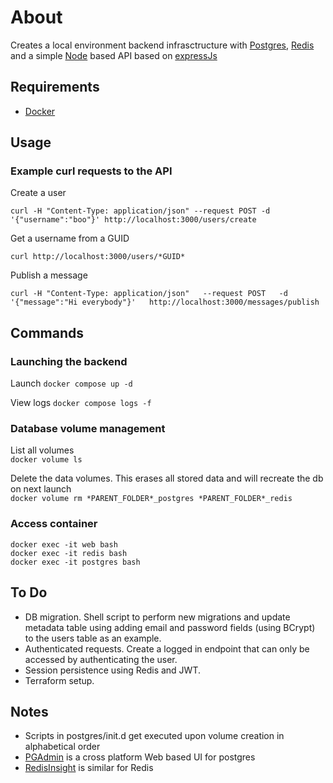 # About
Creates a local environment backend infrasctructure with [Postgres](https://www.prostresql.org), [Redis](https://redis.io/) and a simple [Node](https://nodejs.org/en/) based API based on [expressJs](https://expressjs.com/)

## Requirements
- [Docker](https://docs.docker.com/install/)

## Usage
### Example curl requests to the API

Create a user
```
curl -H "Content-Type: application/json" --request POST -d '{"username":"boo"}' http://localhost:3000/users/create
```

Get a username from a GUID
```
curl http://localhost:3000/users/*GUID*
```

Publish a message
```
curl -H "Content-Type: application/json"   --request POST   -d '{"message":"Hi everybody"}'   http://localhost:3000/messages/publish
```

## Commands

### Launching the backend
Launch
`docker compose up -d`

View logs 
`docker compose logs -f`

### Database volume management
List all volumes  
`docker volume ls`  
  
Delete the data volumes. This erases all stored data and will recreate the db on next launch  
`docker volume rm *PARENT_FOLDER*_postgres *PARENT_FOLDER*_redis`  
  
### Access container  
`docker exec -it web bash`  
`docker exec -it redis bash`  
`docker exec -it postgres bash` 

## To Do
- DB migration. Shell script to perform new migrations and update metadata table using adding email and password fields (using BCrypt) to the users table as an example.
- Authenticated requests. Create a logged in endpoint that can only be accessed by authenticating the user.
- Session persistence using Redis and JWT.
- Terraform setup.

## Notes
* Scripts in postgres/init.d get executed upon volume creation in alphabetical order
* [PGAdmin](https://www.pgadmin.org/) is a cross platform Web based UI for postgres
* [RedisInsight](https://redislabs.com/redisinsight/) is similar for Redis
